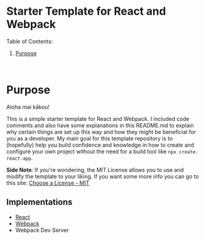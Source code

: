 # Starter Template for React and Webpack

Table of Contents:

1. [Purpose](#purpose)

<br> 

# Purpose 

Aloha mai kākou! <br> 

This is a simple starter template for React and Webpack. I included code comments and also have some explanations in this README.md to explain why certain things are set up this way and how they might be beneficial for you as a developer. My main goal for this template repository is to (hopefully) help you build confidence and knowledge in how to create and configure your own project without the need for a build tool like `npx create-react-app`. 

**Side Note**: If you're wondering, the MIT License allows you to use and modify the template to your liking. If you want some more info you can go to this site: [Choose a License - MIT](https://choosealicense.com/licenses/mit/) 


## Implementations

- [React](https://react.dev/reference/react) 
- [Webpack](https://webpack.js.org/guides/) 
- Webpack Dev Server
